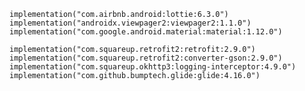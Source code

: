     implementation("com.airbnb.android:lottie:6.3.0")
    implementation("androidx.viewpager2:viewpager2:1.1.0")
    implementation("com.google.android.material:material:1.12.0")

    implementation("com.squareup.retrofit2:retrofit:2.9.0")
    implementation("com.squareup.retrofit2:converter-gson:2.9.0")
    implementation("com.squareup.okhttp3:logging-interceptor:4.9.0")
    implementation("com.github.bumptech.glide:glide:4.16.0")

